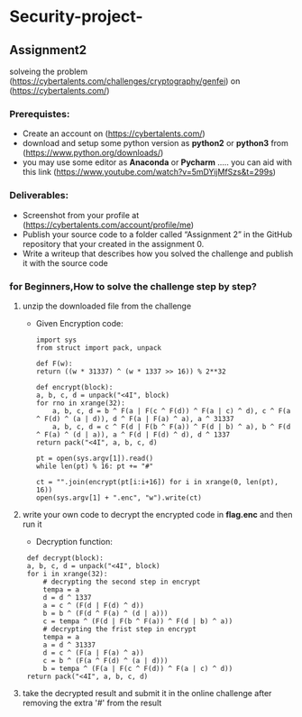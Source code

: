 # Security-project-


## Assignment2
solveing the problem (https://cybertalents.com/challenges/cryptography/genfei) on  (https://cybertalents.com/) <br/>
### Prerequistes:
* Create an account on (https://cybertalents.com/)
* download and setup some python version as **python2** or **python3** from (https://www.python.org/downloads/)
* you may use some editor as **Anaconda** or **Pycharm** ..... you can aid with this link (https://www.youtube.com/watch?v=5mDYijMfSzs&t=299s)
### Deliverables:
*  Screenshot from your profile at (https://cybertalents.com/account/profile/me)
* Publish your source code to a folder called “Assignment 2” in the GitHub
repository that your created in the assignment 0.
* Write a writeup that describes how you solved the challenge and publish it
with the source code

### for Beginners,How to solve the challenge step by step?
1. unzip the downloaded file from the challenge 

   * Given Encryption code:
     ```
     import sys
     from struct import pack, unpack

     def F(w):
	 return ((w * 31337) ^ (w * 1337 >> 16)) % 2**32

     def encrypt(block):
	 a, b, c, d = unpack("<4I", block)
	 for rno in xrange(32):
	     a, b, c, d = b ^ F(a | F(c ^ F(d)) ^ F(a | c) ^ d), c ^ F(a ^ F(d) ^ (a | d)), d ^ F(a | F(a) ^ a), a ^ 31337
	     a, b, c, d = c ^ F(d | F(b ^ F(a)) ^ F(d | b) ^ a), b ^ F(d ^ F(a) ^ (d | a)), a ^ F(d | F(d) ^ d), d ^ 1337
	 return pack("<4I", a, b, c, d)

     pt = open(sys.argv[1]).read()
     while len(pt) % 16: pt += "#"

     ct = "".join(encrypt(pt[i:i+16]) for i in xrange(0, len(pt), 16))
     open(sys.argv[1] + ".enc", "w").write(ct)
      ```

2. write your own code to decrypt the encrypted code in **flag.enc** and then run it 
   * Decryption function:
   ```
    def decrypt(block):
    a, b, c, d = unpack("<4I", block)
    for i in xrange(32):
        # decrypting the second step in encrypt
        tempa = a
        d = d ^ 1337
        a = c ^ (F(d | F(d) ^ d))
        b = b ^ (F(d ^ F(a) ^ (d | a)))
        c = tempa ^ (F(d | F(b ^ F(a)) ^ F(d | b) ^ a))
        # decrypting the frist step in encrypt
        tempa = a
        a = d ^ 31337
        d = c ^ (F(a | F(a) ^ a))
        c = b ^ (F(a ^ F(d) ^ (a | d)))
        b = tempa ^ (F(a | F(c ^ F(d)) ^ F(a | c) ^ d))
    return pack("<4I", a, b, c, d)
    ```
3. take the decrypted result and submit it in the online challenge after removing the extra '#' from the result

